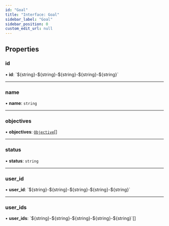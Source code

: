 ```yaml
---
id: "Goal"
title: "Interface: Goal"
sidebar_label: "Goal"
sidebar_position: 0
custom_edit_url: null
---
```


## Properties

### id

• **id**: \`$\{string}-$\{string}-$\{string}-$\{string}-$\{string}\`

___

### name

• **name**: `string`

___

### objectives

• **objectives**: [`Objective`](Objective.md)[]

___

### status

• **status**: `string`

___

### user\_id

• **user\_id**: \`$\{string}-$\{string}-$\{string}-$\{string}-$\{string}\`

___

### user\_ids

• **user\_ids**: \`$\{string}-$\{string}-$\{string}-$\{string}-$\{string}\`[]
